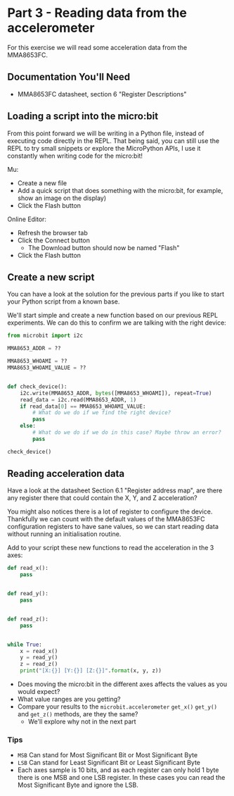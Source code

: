 # Part 3 - Reading data from the accelerometer

For this exercise we will read some acceleration data from the MMA8653FC.


## Documentation You'll Need

- MMA8653FC datasheet, section 6 "Register Descriptions"


## Loading a script into the micro:bit

From this point forward we will be writing in a Python file, instead of
executing code directly in the REPL. That being said, you can still use the REPL
to try small snippets or explore the MicroPython APIs, I use it constantly when
writing code for the micro:bit!

Mu:
- Create a new file
- Add a quick script that does something with the micro:bit, for example, show
  an image on the display)
- Click the Flash button

Online Editor:
- Refresh the browser tab
- Click the Connect button
    - The Download button should now be named "Flash"
- Click the Flash button


## Create a new script

You can have a look at the solution for the previous parts if you like to
start your Python script from a known base.

We'll start simple and create a new function based on our previous REPL
experiments. We can do this to confirm we are talking with the right device:

```python
from microbit import i2c

MMA8653_ADDR = ??

MMA8653_WHOAMI = ??
MMA8653_WHOAMI_VALUE = ??


def check_device():
    i2c.write(MMA8653_ADDR, bytes([MMA8653_WHOAMI]), repeat=True)
    read_data = i2c.read(MMA8653_ADDR, 1)
    if read_data[0] == MMA8653_WHOAMI_VALUE:
        # What do we do if we find the right device?
        pass
    else:
        # What do we do if we do in this case? Maybe throw an error?
        pass

check_device()
```


## Reading acceleration data

Have a look at the datasheet Section 6.1 "Register address map", are there any
register there that could contain the X, Y, and Z acceleration?

You might also notices there is a lot of register to configure the device.
Thankfully we can count with the default values of the MMA8653FC configuration
registers to have sane values, so we can start reading data without running
an initialisation routine.

Add to your script these new functions to read the acceleration in the 3 axes:

```python
def read_x():
    pass


def read_y():
    pass


def read_z():
    pass


while True:
    x = read_x()
    y = read_y()
    z = read_z()
    print("[X:{}] [Y:{}] [Z:{}]".format(x, y, z))
```

- Does moving the micro:bit in the different axes affects the values as you
  would expect?
- What value ranges are you getting?
- Compare your results to the `microbit.accelerometer` `get_x()` `get_y()` and
  `get_z()` methods, are they the same?
    - We'll explore why not in the next part

### Tips

- `MSB` Can stand for Most Significant Bit or Most Significant Byte
- `LSB` Can stand for Least Significant Bit or Least Significant Byte
- Each axes sample is 10 bits, and as each register can only hold 1 byte there
  is one MSB and one LSB register. In these cases you can read the Most
  Significant Byte and ignore the LSB.
